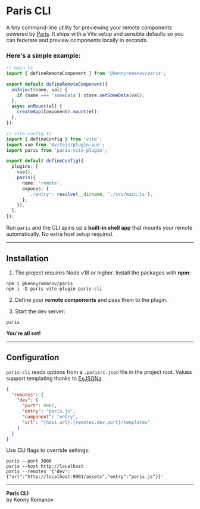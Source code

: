 # Paris CLI

A tiny command-line utility for previewing your remote components powered by [Paris](https://www.npmjs.com/package/@kennyromanov/paris). It ships with a Vite setup and sensible defaults so you can federate and preview components locally in seconds.

### Here's a simple example:

```ts
// main.ts
import { defineRemoteComponent } from '@kennyromanov/paris';

export default defineRemoteComponent({
  onInject(name, val) {
    if (name === 'someData') store.setSomeData(val);
  },
  async onMount(el) {
    createApp(Component).mount(el);
  },
});
```

```ts
// vite.config.ts
import { defineConfig } from 'vite';
import vue from '@vitejs/plugin-vue';
import paris from 'paris-vite-plugin';

export default defineConfig({
  plugins: [
    vue(),
    paris({
      name: 'remote',
      exposes: {
        './entry': resolve(__dirname, './src/main.ts'),
      },
    }),
  ],
});
```

Run `paris` and the CLI spins up a **built‑in shell app** that mounts your remote automatically. No extra host setup required.

---

## Installation

1. The project requires Node v18 or higher. Install the packages with **npm**:

```shell
npm i @kennyromanov/paris
npm i -D paris-vite-plugin paris-cli
```

2. Define your **remote components** and pass them to the plugin.

3. Start the dev server:

```shell
paris
```

**You're all set!**

---

## Configuration

`paris-cli` reads options from a `.parisrc.json` file in the project root. Values support templating thanks to [ExJSONa](https://www.npmjs.com/package/exjsona).

```json
{
  "remotes": {
    "dev": {
      "port": 9001,
      "entry": "paris.js",
      "component": "entry",
      "url": "{host.url}:{remotes.dev.port}/templates"
    }
  }
}
```

Use CLI flags to override settings:

```shell
paris --port 3000
paris --host http://localhost
paris --remotes '{"dev":{"url":"http://localhost:9001/assets","entry":"paris.js"}}'
```

---

**Paris CLI**  
by Kenny Romanov

